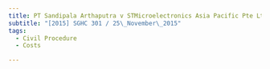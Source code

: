 ```yaml
---
title: PT Sandipala Arthaputra v STMicroelectronics Asia Pacific Pte Ltd and others 
subtitle: "[2015] SGHC 301 / 25\_November\_2015"
tags:
  - Civil Procedure
  - Costs

---
```


